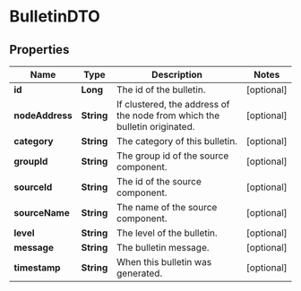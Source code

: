 # BulletinDTO

## Properties
Name | Type | Description | Notes
------------ | ------------- | ------------- | -------------
**id** | **Long** | The id of the bulletin. |  [optional]
**nodeAddress** | **String** | If clustered, the address of the node from which the bulletin originated. |  [optional]
**category** | **String** | The category of this bulletin. |  [optional]
**groupId** | **String** | The group id of the source component. |  [optional]
**sourceId** | **String** | The id of the source component. |  [optional]
**sourceName** | **String** | The name of the source component. |  [optional]
**level** | **String** | The level of the bulletin. |  [optional]
**message** | **String** | The bulletin message. |  [optional]
**timestamp** | **String** | When this bulletin was generated. |  [optional]
